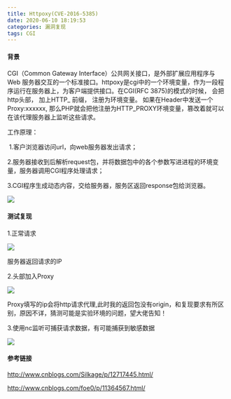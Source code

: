 ```yaml
---
title: Httpoxy(CVE-2016-5385)
date: 2020-06-10 18:19:53
categories: 漏洞复现
tags: CGI
---
```


#### 背景

CGI（Common Gateway Interface）公共网关接口，是外部扩展应用程序与 Web 服务器交互的一个标准接口。httpoxy是cgi中的一个环境变量，作为一段程序运行在服务器上，为客户端提供接口。在CGI(RFC 3875)的模式的时候， 会把http头部， 加上HTTP_ 前缀， 注册为环境变量。 如果在Header中发送一个Proxy:xxxxxx, 那么PHP就会把他注册为HTTP_PROXY环境变量，篡改着就可以在该代理服务器上监听这些请求。

<!--more-->

工作原理：

​	1.客户浏览器访问url，向web服务器发出请求；

​	2.服务器接收到后解析request包，并将数据包中的各个参数写进进程的环境变量，服务器调用CGI程序处理请求；

​	3.CGI程序生成动态内容，交给服务器，服务区返回response包给浏览器。

![](http://img2020.cnblogs.com/blog/1982333/202004/1982333-20200417083134952-1581298528.png)

#### 测试复现

1.正常请求

![](http://qn.laohuan.xin/2020-06-09_20-55-39.png)

服务器返回请求的IP

2.头部加入Proxy

![](http://qn.laohuan.xin/2020-06-09_21-51-44.png)

Proxy填写的ip会将http请求代理,此时我的返回包没有origin，和复现要求有所区别，原因不详，猜测可能是实验环境的问题，望大佬告知！

3.使用nc监听可捕获请求数据，有可能捕获到敏感数据

![](http://qn.laohuan.xin/2020-06-09_21-52-29.png)

#### 参考链接

<http://www.cnblogs.com/Silkage/p/12717445.html/>

<http://www.cnblogs.com/foe0/p/11364567.html/>